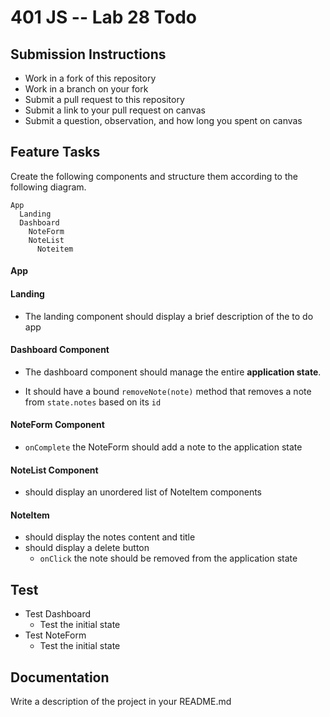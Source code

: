 401 JS --  Lab 28 Todo
===

## Submission Instructions
  * Work in a fork of this repository
  * Work in a branch on your fork
  * Submit a pull request to this repository
  * Submit a link to your pull request on canvas
  * Submit a question, observation, and how long you spent on canvas  
 
## Feature Tasks 
Create the following components and structure them according to the following diagram.  
``` 
App
  Landing
  Dashboard
    NoteForm
    NoteList
      Noteitem
```
#### App
<!-- * The app component should manage the frontend routes and have a navbar
* the `/` route should display the `Landing` component
* the `/dashboard` route should display the `Dashboard` component -->

#### Landing
* The landing component should display a brief description of the to do app

#### Dashboard Component 
* The dashboard component should manage the entire **application state**. 
<!-- * The state should contain a notes array
* It should have a bound `addNote(note)` method that adds a note to `state.notes`
  * each note that is added should have the following data
    * `id`: always should contain the result of `uuid.v1()`
    * `content`: user provided content
    * `title`: user provided title -->
* It should have a bound `removeNote(note)` method that removes a note from `state.notes` based on its `id`

#### NoteForm Component
* `onComplete` the NoteForm should add a note to the application state

#### NoteList Component 
* should display an unordered list of NoteItem components

#### NoteItem
* should display the notes content and title
* should display a delete button
  * `onClick` the note should be removed from the application state

## Test
* Test Dashboard
  * Test the initial state
* Test NoteForm
  * Test the initial state

##  Documentation  
Write a description of the project in your README.md

